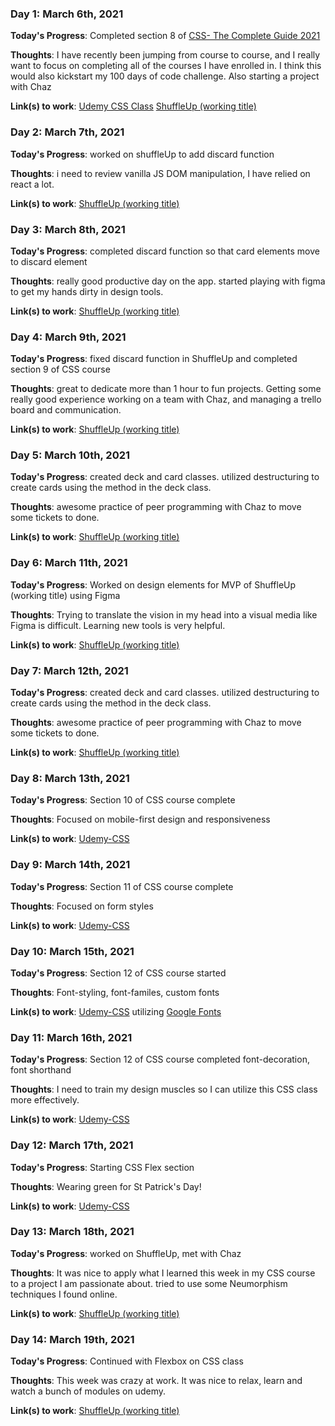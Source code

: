 <!-- # 100 Days Of Code - Log

### Day 0: February 30, 2016 (Example 1)
##### (delete me or comment me out)

**Today's Progress**: Fixed CSS, worked on canvas functionality for the app.

**Thoughts:** I really struggled with CSS, but, overall, I feel like I am slowly getting better at it. Canvas is still new for me, but I managed to figure out some basic functionality.

**Link to work:** [Calculator App](http://www.example.com) -->

### Day 1: March 6th, 2021

**Today's Progress**: Completed section 8 of [CSS- The Complete Guide 2021](https://www.udemy.com/course/css-the-complete-guide-incl-flexbox-grid-sass/)

**Thoughts**: I have recently been jumping from course to course, and I really want to focus on completing all of the courses I have enrolled in. I think this would also kickstart my 100 days of code challenge. Also starting a project with Chaz

**Link(s) to work**: [Udemy CSS Class](https://github.com/mikedichello/udemy-css)
[ShuffleUp (working title)](https://github.com/mikedichello/ShuffleUp)

### Day 2: March 7th, 2021

**Today's Progress**: worked on shuffleUp to add discard function

**Thoughts**: i need to review vanilla JS DOM manipulation, I have relied on react a lot.

**Link(s) to work**: [ShuffleUp (working title)](https://github.com/mikedichello/ShuffleUp)

### Day 3: March 8th, 2021

**Today's Progress**: completed discard function so that card elements move to discard element

**Thoughts**: really good productive day on the app. started playing with figma to get my hands dirty in design tools.

**Link(s) to work**: [ShuffleUp (working title)](https://github.com/mikedichello/ShuffleUp)

### Day 4: March 9th, 2021

**Today's Progress**: fixed discard function in ShuffleUp and completed section 9 of CSS course

**Thoughts**: great to dedicate more than 1 hour to fun projects. Getting some really good experience working on a team with Chaz, and managing a trello board and communication.

**Link(s) to work**: [ShuffleUp (working title)](https://github.com/mikedichello/ShuffleUp)

### Day 5: March 10th, 2021

**Today's Progress**: created deck and card classes. utilized destructuring to create cards using the method in the deck class.

**Thoughts**: awesome practice of peer programming with Chaz to move some tickets to done.

**Link(s) to work**: [ShuffleUp (working title)](https://github.com/mikedichello/ShuffleUp)

### Day 6: March 11th, 2021

**Today's Progress**: Worked on design elements for MVP of ShuffleUp (working title) using Figma

**Thoughts**: Trying to translate the vision in my head into a visual media like Figma is difficult. Learning new tools is very helpful.

**Link(s) to work**: [ShuffleUp (working title)](https://github.com/mikedichello/ShuffleUp)

### Day 7: March 12th, 2021

**Today's Progress**: created deck and card classes. utilized destructuring to create cards using the method in the deck class.

**Thoughts**: awesome practice of peer programming with Chaz to move some tickets to done.

**Link(s) to work**: [ShuffleUp (working title)](https://github.com/mikedichello/ShuffleUp)

### Day 8: March 13th, 2021

**Today's Progress**: Section 10 of CSS course complete

**Thoughts**: Focused on mobile-first design and responsiveness

**Link(s) to work**: [Udemy-CSS](https://github.com/mikedichello/udemy-css)

### Day 9: March 14th, 2021

**Today's Progress**: Section 11 of CSS course complete

**Thoughts**: Focused on form styles

**Link(s) to work**: [Udemy-CSS](https://github.com/mikedichello/udemy-css)

### Day 10: March 15th, 2021

**Today's Progress**: Section 12 of CSS course started

**Thoughts**: Font-styling, font-familes, custom fonts

**Link(s) to work**: [Udemy-CSS](https://github.com/mikedichello/udemy-css) utilizing [Google Fonts](https://fonts.google.com/)

### Day 11: March 16th, 2021

**Today's Progress**: Section 12 of CSS course completed font-decoration, font shorthand

**Thoughts**: I need to train my design muscles so I can utilize this CSS class more effectively.

**Link(s) to work**: [Udemy-CSS](https://github.com/mikedichello/udemy-css)

### Day 12: March 17th, 2021

**Today's Progress**: Starting CSS Flex section

**Thoughts**: Wearing green for St Patrick's Day!

**Link(s) to work**: [Udemy-CSS](https://github.com/mikedichello/udemy-css)

### Day 13: March 18th, 2021

**Today's Progress**: worked on ShuffleUp, met with Chaz

**Thoughts**: It was nice to apply what I learned this week in my CSS course to a project I am passionate about. tried to use some Neumorphism techniques I found online.

**Link(s) to work**: [ShuffleUp (working title)](https://github.com/mikedichello/ShuffleUp)

### Day 14: March 19th, 2021

**Today's Progress**: Continued with Flexbox on CSS class

**Thoughts**: This week was crazy at work. It was nice to relax, learn and watch a bunch of modules on udemy.

**Link(s) to work**: [ShuffleUp (working title)](https://github.com/mikedichello/ShuffleUp)
